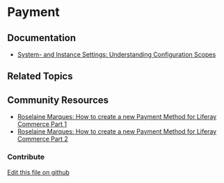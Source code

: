 # Payment

## Documentation

* [System- and Instance Settings: Understanding Configuration Scopes](https://learn.liferay.com/dxp/7.x/en/system-administration/system-settings/understanding-configuration-scope.html#system-settings-and-instance-settings)

## Related Topics

## Community Resources

* [Roselaine Marques: How to create a new Payment Method for Liferay Commerce Part 1](https://liferay.dev/blogs/-/blogs/how-to-create-a-new-payment-method-for-liferay-commerce-part-1)
* [Roselaine Marques: How to create a new Payment Method for Liferay Commerce Part 2](https://liferay.dev/blogs/-/blogs/how-to-create-a-new-payment-method-for-liferay-commerce-part-2)

### Contribute

[Edit this file on github](https://github.com/olafk/controlpanel-documentation-docs/blob/master/md/73en/com_liferay_configuration_admin_web_portlet_InstanceSettingsPortlet/com.liferay.commerce.payment.method.authorize.net.internal.configuration.AuthorizeNetGroupServiceConfiguration.md)
